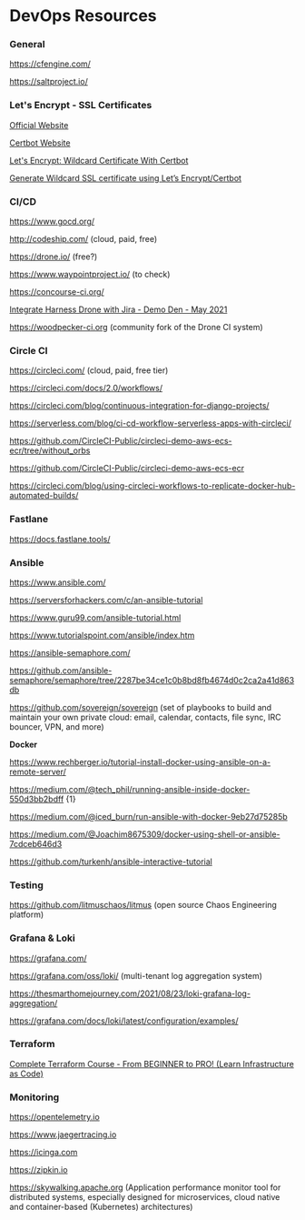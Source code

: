 # DevOps Resources

### General

https://cfengine.com/

https://saltproject.io/

### Let's Encrypt - SSL Certificates

[Official Website](https://letsencrypt.org/)

[Certbot Website](https://certbot.eff.org/)

[Let's Encrypt: Wildcard Certificate With Certbot](https://dev.to/nabbisen/let-s-encrypt-wildcard-certificate-with-certbot-plo)

[Generate Wildcard SSL certificate using Let’s Encrypt/Certbot](https://medium.com/@saurabh6790/generate-wildcard-ssl-certificate-using-lets-encrypt-certbot-273e432794d7)

### CI/CD

https://www.gocd.org/

http://codeship.com/ (cloud, paid, free)

https://drone.io/ (free?)

https://www.waypointproject.io/ (to check)

https://concourse-ci.org/

[Integrate Harness Drone with Jira - Demo Den - May 2021](https://www.youtube.com/watch?app=desktop&v=YIKbLeY1-gI&feature=youtu.be)

https://woodpecker-ci.org (community fork of the Drone CI system)

### Circle CI

https://circleci.com/ (cloud, paid, free tier)

https://circleci.com/docs/2.0/workflows/

https://circleci.com/blog/continuous-integration-for-django-projects/

https://serverless.com/blog/ci-cd-workflow-serverless-apps-with-circleci/

https://github.com/CircleCI-Public/circleci-demo-aws-ecs-ecr/tree/without_orbs

https://github.com/CircleCI-Public/circleci-demo-aws-ecs-ecr

https://circleci.com/blog/using-circleci-workflows-to-replicate-docker-hub-automated-builds/

### Fastlane

https://docs.fastlane.tools/

### Ansible

https://www.ansible.com/

https://serversforhackers.com/c/an-ansible-tutorial

https://www.guru99.com/ansible-tutorial.html

https://www.tutorialspoint.com/ansible/index.htm

https://ansible-semaphore.com/

https://github.com/ansible-semaphore/semaphore/tree/2287be34ce1c0b8bd8fb4674d0c2ca2a41d863db

https://github.com/sovereign/sovereign (set of  playbooks to build and maintain your own private cloud: email, calendar, contacts, file sync, IRC bouncer, VPN, and more)

**Docker**

https://www.rechberger.io/tutorial-install-docker-using-ansible-on-a-remote-server/

https://medium.com/@tech_phil/running-ansible-inside-docker-550d3bb2bdff {1}

https://medium.com/@iced_burn/run-ansible-with-docker-9eb27d75285b

https://medium.com/@Joachim8675309/docker-using-shell-or-ansible-7cdceb646d3

https://github.com/turkenh/ansible-interactive-tutorial

### Testing

https://github.com/litmuschaos/litmus (open source Chaos Engineering platform)

### Grafana & Loki

https://grafana.com/

https://grafana.com/oss/loki/ (multi-tenant log aggregation system)

https://thesmarthomejourney.com/2021/08/23/loki-grafana-log-aggregation/

https://grafana.com/docs/loki/latest/configuration/examples/

### Terraform

[Complete Terraform Course - From BEGINNER to PRO! (Learn Infrastructure as Code)](https://www.youtube.com/watch?v=7xngnjfIlK4)

### Monitoring

https://opentelemetry.io

https://www.jaegertracing.io

https://icinga.com

https://zipkin.io

https://skywalking.apache.org (Application performance monitor tool for distributed systems, especially designed for microservices, cloud native and container-based (Kubernetes) architectures)
